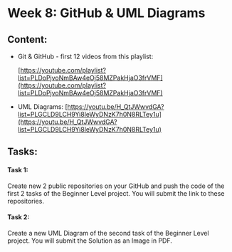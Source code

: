 # Week 8: GitHub & UML Diagrams

## Content:

- Git & GitHub - first 12 videos from this playlist:
    
    [https://youtube.com/playlist?list=PLDoPjvoNmBAw4eOj58MZPakHjaO3frVMF](https://youtube.com/playlist?list=PLDoPjvoNmBAw4eOj58MZPakHjaO3frVMF)

- UML Diagrams:
  [https://youtu.be/H_QtJWwvdGA?list=PLGCLD9LCH9Yi8leWyDNzK7h0N8RLTey1u](https://youtu.be/H_QtJWwvdGA?list=PLGCLD9LCH9Yi8leWyDNzK7h0N8RLTey1u)


## Tasks:

#### Task 1:

Create new 2 public repositories on your GitHub and push the code of the first 2 tasks of the Beginner Level project. You will submit the link to these repositories.

#### Task 2:

 

Create a new UML Diagram of the second task of the Beginner Level project. You will submit the Solution as an Image in PDF.